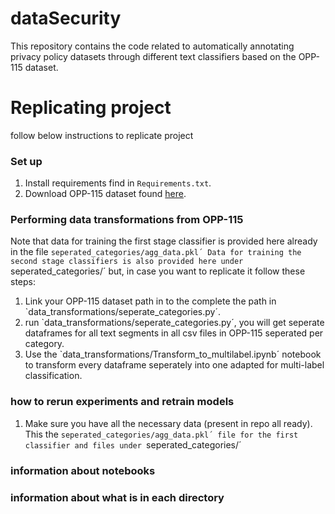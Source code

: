 # dataSecurity

This repository contains the code related to automatically annotating privacy policy datasets through different text classifiers based on the OPP-115 dataset.

# Replicating project
follow below instructions to replicate project

### Set up
1. Install requirements find in `Requirements.txt`. 
2. Download OPP-115 dataset found [here](https://usableprivacy.org/data). 

### Performing data transformations from OPP-115
Note that data for training the first stage classifier is provided here already in the file `seperated_categories/agg_data.pkl´
Data for training the second stage classifiers is also provided here under `seperated_categories/´ but, in case you want to replicate it follow these steps:
1. Link your OPP-115 dataset path in to the complete the path  in `data_transformations/seperate_categories.py´.
2. run `data_transformations/seperate_categories.py´, you will get seperate dataframes for all text segments in all csv files in OPP-115 seperated per category. 
3. Use the `data_transformations/Transform_to_multilabel.ipynb´ notebook to transform every dataframe seperately into one adapted for multi-label classification. 

### how to rerun experiments and retrain models
1. Make sure you have all the necessary data (present in repo all ready). This the `seperated_categories/agg_data.pkl´ file for the first classifier and files under `seperated_categories/´ 
### information about notebooks

### information about what is in each directory